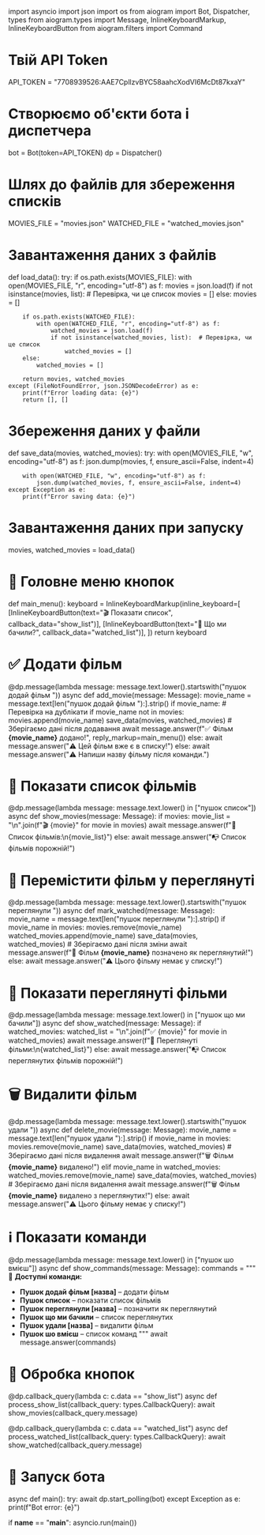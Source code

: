 import asyncio
import json
import os
from aiogram import Bot, Dispatcher, types
from aiogram.types import Message, InlineKeyboardMarkup, InlineKeyboardButton
from aiogram.filters import Command

# Твій API Token
API_TOKEN = "7708939526:AAE7CpllzvBYC58aahcXodVI6McDt87kxaY"

# Створюємо об'єкти бота і диспетчера
bot = Bot(token=API_TOKEN)
dp = Dispatcher()

# Шлях до файлів для збереження списків
MOVIES_FILE = "movies.json"
WATCHED_FILE = "watched_movies.json"

# Завантаження даних з файлів
def load_data():
    try:
        if os.path.exists(MOVIES_FILE):
            with open(MOVIES_FILE, "r", encoding="utf-8") as f:
                movies = json.load(f)
                if not isinstance(movies, list):  # Перевірка, чи це список
                    movies = []
        else:
            movies = []

        if os.path.exists(WATCHED_FILE):
            with open(WATCHED_FILE, "r", encoding="utf-8") as f:
                watched_movies = json.load(f)
                if not isinstance(watched_movies, list):  # Перевірка, чи це список
                    watched_movies = []
        else:
            watched_movies = []

        return movies, watched_movies
    except (FileNotFoundError, json.JSONDecodeError) as e:
        print(f"Error loading data: {e}")
        return [], []

# Збереження даних у файли
def save_data(movies, watched_movies):
    try:
        with open(MOVIES_FILE, "w", encoding="utf-8") as f:
            json.dump(movies, f, ensure_ascii=False, indent=4)

        with open(WATCHED_FILE, "w", encoding="utf-8") as f:
            json.dump(watched_movies, f, ensure_ascii=False, indent=4)
    except Exception as e:
        print(f"Error saving data: {e}")

# Завантаження даних при запуску
movies, watched_movies = load_data()

# 📌 Головне меню кнопок
def main_menu():
    keyboard = InlineKeyboardMarkup(inline_keyboard=[
        [InlineKeyboardButton(text="🎬 Показати список", callback_data="show_list")],
        [InlineKeyboardButton(text="👀 Що ми бачили?", callback_data="watched_list")],
    ])
    return keyboard

# ✅ Додати фільм
@dp.message(lambda message: message.text.lower().startswith("пушок додай фільм "))
async def add_movie(message: Message):
    movie_name = message.text[len("пушок додай фільм "):].strip()
    if movie_name:
        # Перевірка на дублікати
        if movie_name not in movies:
            movies.append(movie_name)
            save_data(movies, watched_movies)  # Зберігаємо дані після додавання
            await message.answer(f"✅ Фільм **{movie_name}** додано!", reply_markup=main_menu())
        else:
            await message.answer("⚠️ Цей фільм вже є в списку!")
    else:
        await message.answer("⚠️ Напиши назву фільму після команди.")

# 📜 Показати список фільмів
@dp.message(lambda message: message.text.lower() in ["пушок список"])
async def show_movies(message: Message):
    if movies:
        movie_list = "\n".join(f"🎬 {movie}" for movie in movies)
        await message.answer(f"📜 Список фільмів:\n{movie_list}")
    else:
        await message.answer("📭 Список фільмів порожній!")

# 👀 Перемістити фільм у переглянуті
@dp.message(lambda message: message.text.lower().startswith("пушок переглянули "))
async def mark_watched(message: Message):
    movie_name = message.text[len("пушок переглянули "):].strip()
    if movie_name in movies:
        movies.remove(movie_name)
        watched_movies.append(movie_name)
        save_data(movies, watched_movies)  # Зберігаємо дані після зміни
        await message.answer(f"👀 Фільм **{movie_name}** позначено як переглянутий!")
    else:
        await message.answer("⚠️ Цього фільму немає у списку!")

# 🎥 Показати переглянуті фільми
@dp.message(lambda message: message.text.lower() in ["пушок що ми бачили"])
async def show_watched(message: Message):
    if watched_movies:
        watched_list = "\n".join(f"✅ {movie}" for movie in watched_movies)
        await message.answer(f"👀 Переглянуті фільми:\n{watched_list}")
    else:
        await message.answer("📭 Список переглянутих фільмів порожній!")

# 🗑 Видалити фільм
@dp.message(lambda message: message.text.lower().startswith("пушок удали "))
async def delete_movie(message: Message):
    movie_name = message.text[len("пушок удали "):].strip()
    if movie_name in movies:
        movies.remove(movie_name)
        save_data(movies, watched_movies)  # Зберігаємо дані після видалення
        await message.answer(f"🗑 Фільм **{movie_name}** видалено!")
    elif movie_name in watched_movies:
        watched_movies.remove(movie_name)
        save_data(movies, watched_movies)  # Зберігаємо дані після видалення
        await message.answer(f"🗑 Фільм **{movie_name}** видалено з переглянутих!")
    else:
        await message.answer("⚠️ Цього фільму немає у списку!")

# ℹ️ Показати команди
@dp.message(lambda message: message.text.lower() in ["пушок шо вмієш"])
async def show_commands(message: Message):
    commands = """
📌 **Доступні команди:**
- **Пушок додай фільм [назва]** – додати фільм
- **Пушок список** – показати список фільмів
- **Пушок переглянули [назва]** – позначити як переглянутий
- **Пушок що ми бачили** – список переглянутих
- **Пушок удали [назва]** – видалити фільм
- **Пушок шо вмієш** – список команд
    """
    await message.answer(commands)

# 📍 Обробка кнопок
@dp.callback_query(lambda c: c.data == "show_list")
async def process_show_list(callback_query: types.CallbackQuery):
    await show_movies(callback_query.message)

@dp.callback_query(lambda c: c.data == "watched_list")
async def process_watched_list(callback_query: types.CallbackQuery):
    await show_watched(callback_query.message)

# 🚀 Запуск бота
async def main():
    try:
        await dp.start_polling(bot)
    except Exception as e:
        print(f"Bot error: {e}")

if __name__ == "__main__":
    asyncio.run(main())
